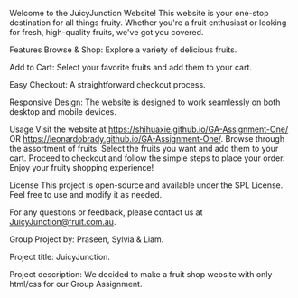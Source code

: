 Welcome to the JuicyJunction Website! This website is your one-stop destination for all things fruity. Whether you're a fruit enthusiast or looking for fresh, high-quality fruits, we've got you covered.

Features
Browse & Shop: Explore a variety of delicious fruits.

Add to Cart: Select your favorite fruits and add them to your cart.

Easy Checkout: A straightforward checkout process.

Responsive Design: The website is designed to work seamlessly on both desktop and mobile devices.

Usage
Visit the website at https://shihuaxie.github.io/GA-Assignment-One/ OR  https://leonardobrady.github.io/GA-Assignment-One/.
Browse through the assortment of fruits.
Select the fruits you want and add them to your cart.
Proceed to checkout and follow the simple steps to place your order.
Enjoy your fruity shopping experience!

License
This project is open-source and available under the SPL License. Feel free to use and modify it as needed.

For any questions or feedback, please contact us at JuicyJunction@fruit.com.au.

Group Project by: Praseen, Sylvia & Liam.

Project title: JuicyJunction.

Project description: We decided to make a fruit shop website with only html/css for our Group Assignment.
